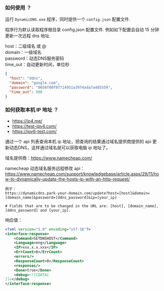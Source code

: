 ### 如何使用 ？
运行 `DynamicDNS.exe` 程序，同时提供一个 `config.json` 配置文件.

程序行为默认读取程序根目录 config.json 配置文件.
例如如下配置会自动 15 分钟更新一次远程 dns 地址.

host：二级域名 或 @  
domain：一级域名  
password：动态DNS服务密码  
time_out：自动更新时间，单位秒
```json
{
  "host": "ddns",
  "domain": "google.com",
  "password": "0656f00f07714951a3974ada7a485559",
  "time_out": 900
}
```


### 如何获取本机 IP 地址 ？

* https://ip4.me/
* https://test-ipv4.com/
* https://ipv6-test.com/

通过一个 api 列表查询本机 ip 地址，把查询的结果通过域名提供商提供的 api 更新动态DNS，这样通过域名就可以获取电脑 ip 地址了。

域名提供商：https://www.namecheap.com/

namecheap 动态域名服务远程修改 api：
https://www.namecheap.com/support/knowledgebase/article.aspx/29/11/how-to-dynamically-update-the-hosts-ip-with-an-http-request/

```
例子：
https://dynamicdns.park-your-domain.com/update?host=[host]&domain=[domain_name]&password=[ddns_password]&ip=[your_ip]

# Fields that are to be changed in the URL are: [host], [domain_name], [ddns_password] and [your_ip].
```

响应值：
```xml
<?xml version="1.0" encoding="utf-16"?>
<interface-response>
    <Command>SETDNSHOST</Command>
    <Language>eng</Language>
    <IP>xxx.x.x.xxx</IP>
    <ErrCount>0</ErrCount>
    <errors/>
    <ResponseCount>0</ResponseCount>
    <responses/>
    <Done>true</Done>
    <debug><![CDATA[
]]></debug>
</interface-response>
```